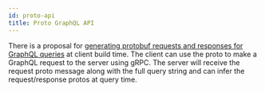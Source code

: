 ```yaml
---
id: proto-api
title: Proto GraphQL API
---
```


There is a proposal for [generating protobuf requests and responses for GraphQL queries](https://github.com/google/rejoiner/issues/43)
at client build time. The client can use the proto to make a GraphQL request to
the server using gRPC. The server will receive the request proto message along
with the full query string and can infer the request/response protos at query
time.
